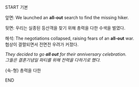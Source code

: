 START
기본

앞면:
We launched an **all-out** search to find the missing hiker.

뒷면:
우리는 실종된 등산객을 찾기 위해 총력을 다한 수색을 벌였다.

해석:
The negotiations collapsed, raising fears of an **all-out** war.  
협상이 결렬되면서 전면전 우려가 커졌다.

*They decided to go **all out** for their anniversary celebration.*  
*그들은 결혼기념일 파티를 위해 전력을 다하기로 했다.*

{숙-형} 총력을 다한    
<!--ID: 1747213161403-->
END